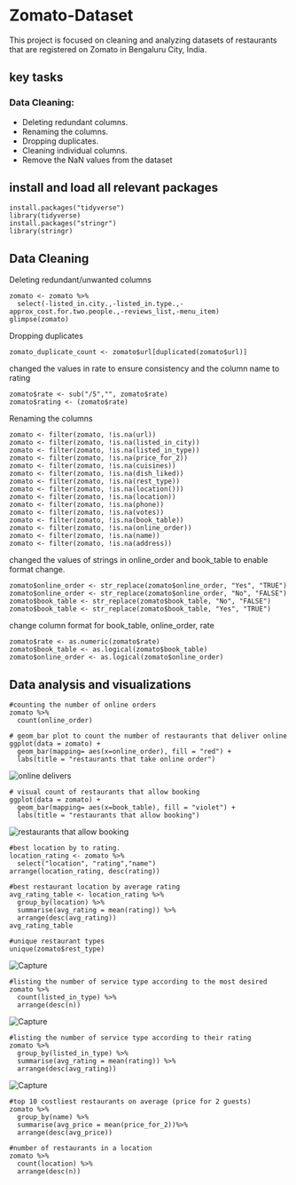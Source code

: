 # Zomato-Dataset
This project is focused on cleaning and analyzing datasets of restaurants that are registered on Zomato in Bengaluru City, India.  

## key tasks

### Data Cleaning:
- Deleting redundant columns.
- Renaming the columns.
- Dropping duplicates.
- Cleaning individual columns.
- Remove the NaN values from the dataset


## install and load all relevant packages
```{R}
install.packages("tidyverse")
library(tidyverse)
install.packages("stringr")
library(stringr)
```

## Data Cleaning  
Deleting redundant/unwanted columns
```{R}
zomato <- zomato %>%
  select(-listed_in.city.,-listed_in.type.,-approx_cost.for.two.people.,-reviews_list,-menu_item)
glimpse(zomato)
```

Dropping duplicates 
```{R}
zomato_duplicate_count <- zomato$url[duplicated(zomato$url)]
```

changed the values in rate to ensure consistency and the column name to rating
```{R}
zomato$rate <- sub("/5","", zomato$rate)
zomato$rating <- (zomato$rate)
```

Renaming the columns
```{R}
zomato <- filter(zomato, !is.na(url))
zomato <- filter(zomato, !is.na(listed_in_city))
zomato <- filter(zomato, !is.na(listed_in_type))
zomato <- filter(zomato, !is.na(price_for_2))
zomato <- filter(zomato, !is.na(cuisines))
zomato <- filter(zomato, !is.na(dish_liked))
zomato <- filter(zomato, !is.na(rest_type))
zomato <- filter(zomato, !is.na(location()))
zomato <- filter(zomato, !is.na(location))
zomato <- filter(zomato, !is.na(phone))
zomato <- filter(zomato, !is.na(votes))
zomato <- filter(zomato, !is.na(book_table))
zomato <- filter(zomato, !is.na(online_order))
zomato <- filter(zomato, !is.na(name))
zomato <- filter(zomato, !is.na(address))
```

changed the values of strings in online_order and book_table to enable format change.
```{R}
zomato$online_order <- str_replace(zomato$online_order, "Yes", "TRUE")
zomato$online_order <- str_replace(zomato$online_order, "No", "FALSE")
zomato$book_table <- str_replace(zomato$book_table, "No", "FALSE")
zomato$book_table <- str_replace(zomato$book_table, "Yes", "TRUE")
```

change column format for book_table, online_order, rate
```{R}
zomato$rate <- as.numeric(zomato$rate)
zomato$book_table <- as.logical(zomato$book_table)
zomato$online_order <- as.logical(zomato$online_order)
```
## Data analysis and visualizations

```{R}
#counting the number of online orders
zomato %>%
  count(online_order)

# geom_bar plot to count the number of restaurants that deliver online  
ggplot(data = zomato) +
  geom_bar(mapping= aes(x=online_order), fill = "red") +
  labs(title = "restaurants that take online order")
```
![online delivers](https://github.com/pizzyander/Zomato-Data-Cleaning/assets/141561016/b4e51127-4083-4a79-9630-d44c95b792bc)


```{R}
# visual count of restaurants that allow booking
ggplot(data = zomato) +
  geom_bar(mapping= aes(x=book_table), fill = "violet") +
  labs(title = "restaurants that allow booking")
```
![restaurants that allow booking](https://github.com/pizzyander/Zomato-Data-Cleaning/assets/141561016/c584a7f6-76ea-4bef-9ca8-38faddf495bb)

```{R}
#best location by to rating.
location_rating <- zomato %>%
  select("location", "rating","name") 
arrange(location_rating, desc(rating))
```

```{R}
#best restaurant location by average rating
avg_rating_table <- location_rating %>% 
  group_by(location) %>%
  summarise(avg_rating = mean(rating)) %>%
  arrange(desc(avg_rating))
avg_rating_table
```

```{R}
#unique restaurant types
unique(zomato$rest_type)
```
![Capture](https://github.com/pizzyander/Zomato-Data-Cleaning/assets/141561016/55c7b99f-5616-4aa7-9904-8b4de1aa8cd4)

```{R}
#listing the number of service type according to the most desired
zomato %>%
  count(listed_in_type) %>%
  arrange(desc(n))
```
![Capture](https://github.com/pizzyander/Zomato-Data-Cleaning/assets/141561016/18c055c6-f293-4fbe-b71c-11aec144e825)

```{R}
#listing the number of service type according to their rating
zomato %>%
  group_by(listed_in_type) %>%
  summarise(avg_rating = mean(rating)) %>%
  arrange(desc(avg_rating))
```
![Capture](https://github.com/pizzyander/Zomato-Data-Cleaning/assets/141561016/650666ea-6253-4aa3-b123-d2984c747430)

```{R}
#top 10 costliest restaurants on average (price for 2 guests)
zomato %>%
  group_by(name) %>%
  summarise(avg_price = mean(price_for_2))%>%
  arrange(desc(avg_price))
```

```{R}
#number of restaurants in a location
zomato %>%
  count(location) %>%
  arrange(desc(n))
```
